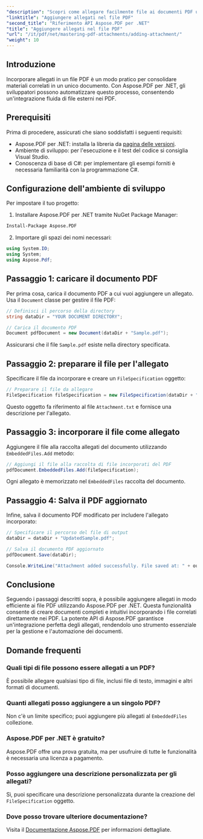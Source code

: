 ```yaml
---
"description": "Scopri come allegare facilmente file ai documenti PDF utilizzando Aspose.PDF per .NET. Segui la nostra guida passo passo per migliorare le funzionalità dei tuoi PDF con file incorporati."
"linktitle": "Aggiungere allegati nel file PDF"
"second_title": "Riferimento API Aspose.PDF per .NET"
"title": "Aggiungere allegati nel file PDF"
"url": "/it/pdf/net/mastering-pdf-attachments/adding-attachment/"
"weight": 10
---
```


## Introduzione  

Incorporare allegati in un file PDF è un modo pratico per consolidare materiali correlati in un unico documento. Con Aspose.PDF per .NET, gli sviluppatori possono automatizzare questo processo, consentendo un'integrazione fluida di file esterni nei PDF.  

## Prerequisiti  

Prima di procedere, assicurati che siano soddisfatti i seguenti requisiti:  

- Aspose.PDF per .NET: installa la libreria da [pagina delle versioni](https://releases.aspose.com/pdf/net/).  
- Ambiente di sviluppo: per l'esecuzione e il test del codice si consiglia Visual Studio.  
- Conoscenza di base di C#: per implementare gli esempi forniti è necessaria familiarità con la programmazione C#.  

## Configurazione dell'ambiente di sviluppo  

Per impostare il tuo progetto:  

1. Installare Aspose.PDF per .NET tramite NuGet Package Manager:  
```bash
Install-Package Aspose.PDF
```  
2. Importare gli spazi dei nomi necessari:  

```csharp
using System.IO;
using System;
using Aspose.Pdf;
``` 

## Passaggio 1: caricare il documento PDF  

Per prima cosa, carica il documento PDF a cui vuoi aggiungere un allegato. Usa il `Document` classe per gestire il file PDF:  

```csharp
// Definisci il percorso della directory
string dataDir = "YOUR DOCUMENT DIRECTORY";

// Carica il documento PDF
Document pdfDocument = new Document(dataDir + "Sample.pdf");
```  

Assicurarsi che il file `Sample.pdf` esiste nella directory specificata.  

## Passaggio 2: preparare il file per l'allegato  

Specificare il file da incorporare e creare un `FileSpecification` oggetto:  

```csharp
// Preparare il file da allegare
FileSpecification fileSpecification = new FileSpecification(dataDir + "Attachment.txt", "Description of the attached file");
```  

Questo oggetto fa riferimento al file `Attachment.txt` e fornisce una descrizione per l'allegato.  

## Passaggio 3: incorporare il file come allegato  

Aggiungere il file alla raccolta allegati del documento utilizzando `EmbeddedFiles.Add` metodo:  

```csharp
// Aggiungi il file alla raccolta di file incorporati del PDF
pdfDocument.EmbeddedFiles.Add(fileSpecification);
```  

Ogni allegato è memorizzato nel `EmbeddedFiles` raccolta del documento.  

## Passaggio 4: Salva il PDF aggiornato  

Infine, salva il documento PDF modificato per includere l'allegato incorporato:  

```csharp
// Specificare il percorso del file di output
dataDir = dataDir + "UpdatedSample.pdf";

// Salva il documento PDF aggiornato
pdfDocument.Save(dataDir);

Console.WriteLine("Attachment added successfully. File saved at: " + outputFile);
```  

## Conclusione  

Seguendo i passaggi descritti sopra, è possibile aggiungere allegati in modo efficiente ai file PDF utilizzando Aspose.PDF per .NET. Questa funzionalità consente di creare documenti completi e intuitivi incorporando i file correlati direttamente nei PDF. La potente API di Aspose.PDF garantisce un'integrazione perfetta degli allegati, rendendolo uno strumento essenziale per la gestione e l'automazione dei documenti.  

## Domande frequenti  

### Quali tipi di file possono essere allegati a un PDF?  
È possibile allegare qualsiasi tipo di file, inclusi file di testo, immagini e altri formati di documenti.  

### Quanti allegati posso aggiungere a un singolo PDF?  
Non c'è un limite specifico; puoi aggiungere più allegati al `EmbeddedFiles` collezione.  

### Aspose.PDF per .NET è gratuito?  
Aspose.PDF offre una prova gratuita, ma per usufruire di tutte le funzionalità è necessaria una licenza a pagamento.  

### Posso aggiungere una descrizione personalizzata per gli allegati?  
Sì, puoi specificare una descrizione personalizzata durante la creazione del `FileSpecification` oggetto.  

### Dove posso trovare ulteriore documentazione?  
Visita il [Documentazione Aspose.PDF](https://reference.aspose.com/pdf/net/) per informazioni dettagliate.